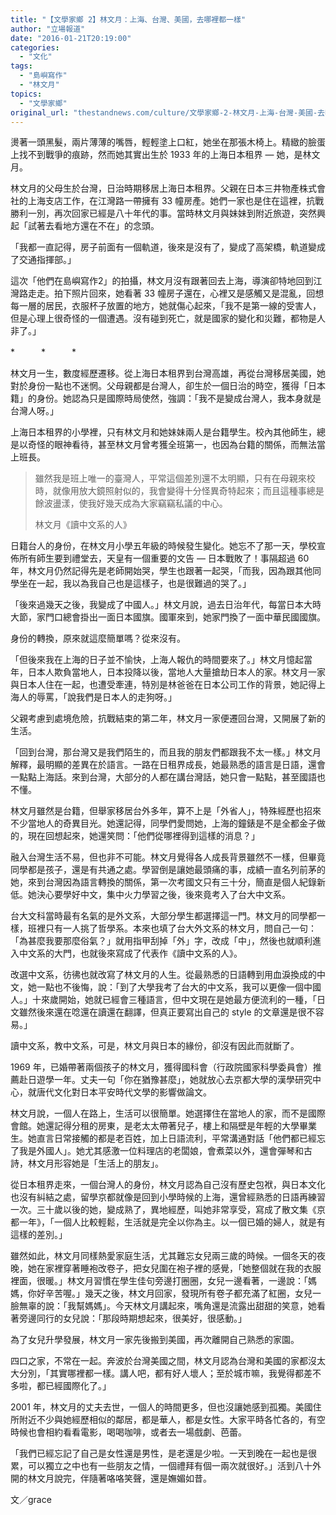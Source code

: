 ```yaml
---
title: "【文學家鄉 2】林文月：上海、台灣、美國，去哪裡都一樣"
author: "立場報道"
date: "2016-01-21T20:19:00"
categories:
  - "文化"
tags:
  - "島嶼寫作"
  - "林文月"
topics:
  - "文學家鄉"
original_url: "thestandnews.com/culture/文學家鄉-2-林文月-上海-台灣-美國-去哪裡都一樣"
---
```

燙著一頭黑髮，兩片薄薄的嘴唇，輕輕塗上口紅，她坐在那張木椅上。精緻的臉蛋上找不到戰爭的痕跡，然而她其實出生於 1933 年的上海日本租界 — 她，是林文月。

林文月的父母生於台灣，日治時期移居上海日本租界。父親在日本三井物產株式會社的上海支店工作，在江灣路一帶擁有 33 幢房產。她們一家也是住在這裡，抗戰勝利一別，再次回家已經是八十年代的事。當時林文月與妹妹到附近旅遊，突然興起「試著去看地方還在不在」的念頭。

「我都一直記得，房子前面有一個軌道，後來是沒有了，變成了高架橋，軌道變成了交通指揮部。」

這次「他們在島嶼寫作2」的拍攝，林文月沒有跟著回去上海，導演卻特地回到江灣路走走。拍下照片回來，她看著 33 幢房子還在，心裡又是感觸又是混亂，回想每一層的居民，衣服杯子放置的地方，她就傷心起來，「我不是第一線的受害人，但是心理上很奇怪的一個遭遇。沒有碰到死亡，就是國家的變化和災難，都物是人非了。」

\*　　　\*　　　\*

林文月一生，數度經歷遷移。從上海日本租界到台灣高雄，再從台灣移居美國，她對於身份一點也不迷惘。父母親都是台灣人，卻生於一個日治的時空，獲得「日本籍」的身份。她認為只是國際時局使然，強調：「我不是變成台灣人，我本身就是台灣人呀。」

上海日本租界的小學裡，只有林文月和她妹妹兩人是台籍學生。校內其他師生，總是以奇怪的眼神看待，甚至林文月曾考獲全班第一，也因為台籍的關係，而無法當上班長。

> 雖然我是班上唯一的臺灣人，平常這個差別還不太明顯，只有在母親來校時，就像用放大鏡照射似的，我會變得十分怪異奇特起來；而且這種事總是餘波盪漾，使我好幾天成為大家竊竊私議的中心。
> 
> 林文月《讀中文系的人》

日籍台人的身份，在林文月小學五年級的時候發生變化。她忘不了那一天，學校宣佈所有師生要到禮堂去，天皇有一個重要的文告 — 日本戰敗了！事隔超過 60 年，林文月仍然記得先是老師開始哭，學生也跟著一起哭，「而我，因為跟其他同學坐在一起，我以為我自己也是這樣子，也是很難過的哭了。」

「後來過幾天之後，我變成了中國人。」林文月說，過去日治年代，每當日本大時大節，家門口總會掛出一面日本國旗。國軍來到，她家門換了一面中華民國國旗。

身份的轉換，原來就這麼簡單嗎？從來沒有。

「但後來我在上海的日子並不愉快，上海人報仇的時間要來了。」林文月憶起當年，日本人欺負當地人，日本投降以後，當地人大量搶劫日本人的家。林文月一家與日本人住在一起，也遭受牽連，特別是林爸爸在日本公司工作的背景，她記得上海人的辱罵，「說我們是日本人的走狗呀。」

父親考慮到處境危險，抗戰結束的第二年，林文月一家便遷回台灣，又開展了新的生活。

「回到台灣，那台灣又是我們陌生的，而且我的朋友們都跟我不太一樣。」林文月解釋，最明顯的差異在於語言。一路在日租界成長，她最熟悉的語言是日語，還會一點點上海話。來到台灣，大部分的人都在講台灣話，她只會一點點，甚至國語也不懂。

林文月雖然是台籍，但舉家移居台外多年，算不上是「外省人」，特殊經歷也招來不少當地人的奇異目光。她還記得，同學們愛問她，上海的鐘錶是不是全都金子做的，現在回想起來，她還笑問：「他們從哪裡得到這樣的消息？」

融入台灣生活不易，但也非不可能。林文月覺得各人成長背景雖然不一樣，但畢竟同學都是孩子，還是有共通之處。學習倒是讓她最頭痛的事，成績一直名列前茅的她，來到台灣因為語言轉換的關係，第一次考國文只有三十分，簡直是個人紀錄新低。她決心要學好中文，集中火力學習之後，後來竟考入了台大中文系。

台大文科當時最有名氣的是外文系，大部分學生都選擇這一門。林文月的同學都一樣，班裡只有一人挑了哲學系。本來也填了台大外文系的林文月，問自己一句：「為甚麼我要那麼俗氣？」就用指甲刮掉「外」字，改成「中」，然後也就順利進入中文系的大門，也就後來寫成了代表作《讀中文系的人》。

改選中文系，彷彿也就改寫了林文月的人生。從最熟悉的日語轉到用血淚換成的中文，她一點也不後悔，說：「到了大學我考了台大的中文系，我可以更像一個中國人。」十來歲開始，她就已經會三種語言，但中文現在是她最方便流利的一種，「日文雖然後來還在唸還在讀還在翻譯，但真正要寫出自己的 style 的文章還是很不容易。」

讀中文系，教中文系，可是，林文月與日本的緣份，卻沒有因此而就斷了。

1969 年，已婚帶著兩個孩子的林文月，獲得國科會（行政院國家科學委員會）推薦赴日遊學一年。丈夫一句「你在猶豫甚麼」，她就放心去京都大學的漢學研究中心，就唐代文化對日本平安時代文學的影響做論文。

林文月說，一個人在路上，生活可以很簡單。她選擇住在當地人的家，而不是國際會館。她還記得分租的房東，是老太太帶著兒子，樓上和隔壁是年輕的大學畢業生。她直言日常接觸的都是老百姓，加上日語流利，平常溝通對話「他們都已經忘了我是外國人」。她尤其感激一位料理店的老闆娘，會煮菜以外，還會彈琴和古詩，林文月形容她是「生活上的朋友」。

從日本租界走來，一個台灣人的身份，林文月認為自己沒有歷史包袱，與日本文化也沒有糾結之處，留學京都就像是回到小學時候的上海，還曾經熟悉的日語再練習一次。三十歲以後的她，變成熟了，異地經歷，叫她非常享受，寫成了散文集《京都一年》，「一個人比較輕鬆，生活就是完全以你為主。以一個已婚的婦人，就是有這樣的差別。」

雖然如此，林文月同樣熱愛家庭生活，尤其難忘女兒兩三歲的時候。一個冬天的夜晚，她在家裡穿著睡袍改卷子，把女兒圍在袍子裡的感覺，「她整個就在我的衣服裡面，很暖。」林文月習慣在學生佳句旁邊打圈圈，女兒一邊看著，一邊說：「媽媽，你好辛苦喔。」幾天之後，林文月回家，發現所有卷子都充滿了紅圈，女兒一臉無辜的說：「我幫媽媽」。今天林文月講起來，嘴角還是流露出甜甜的笑意，她看著旁邊同行的女兒說：「那段時期想起來，很美好，很感動。」

為了女兒升學發展，林文月一家先後搬到美國，再次離開自己熟悉的家園。

四口之家，不常在一起。奔波於台灣美國之間，林文月認為台灣和美國的家都沒太大分別，「其實哪裡都一樣。講人吧，都有好人壞人；至於城市嘛，我覺得都差不多啦，都已經國際化了。」

2001 年，林文月的丈夫去世，一個人的時間更多，但也沒讓她感到孤獨。美國住所附近不少與她經歷相似的鄰居，都是華人，都是女性。大家平時各忙各的，有空時候也會相約看看電影，喝喝咖啡，或者去一場戲劇、芭蕾。

「我們已經忘記了自己是女性還是男性，是老還是少啦。一天到晚在一起也是很累，可以獨立之中也有一些朋友之情，一個禮拜有個一兩次就很好。」活到八十外開的林文月說完，伴隨著咯咯笑聲，還是嫵媚如昔。

文／grace